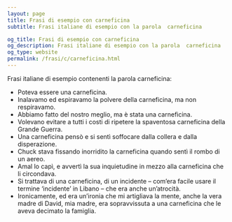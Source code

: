 ```yaml
---
layout: page
title: Frasi di esempio con carneficina 
subtitle: Frasi italiane di esempio con la parola  carneficina

og_title: Frasi di esempio con carneficina 
og_description: Frasi italiane di esempio con la parola  carneficina
og_type: website
permalink: /frasi/c/carneficina.html
---
```


Frasi italiane di esempio contenenti la parola carneficina:


- Poteva essere una carneficina.
- Inalavamo ed espiravamo la polvere della carneficina, ma non respiravamo.
- Abbiamo fatto del nostro meglio, ma è stata una carneficina.
- Volevano evitare a tutti i costi di ripetere la spaventosa carneficina della Grande Guerra.
- Una carneficina pensò e si sentì soffocare dalla collera e dalla disperazione.
- Chuck stava fissando inorridito la carneficina quando sentì il rombo di un aereo.
- Amal lo capì, e avvertì la sua inquietudine in mezzo alla carneficina che li circondava.
- Si trattava di una carneficina, di un incidente – com’era facile usare il termine ‘incidente’ in Libano – che era anche un’atrocità.
- Ironicamente, ed era un’ironia che mi artigliava la mente, anche la vera madre di David, mia madre, era sopravvissuta a una carneficina che le aveva decimato la famiglia.
